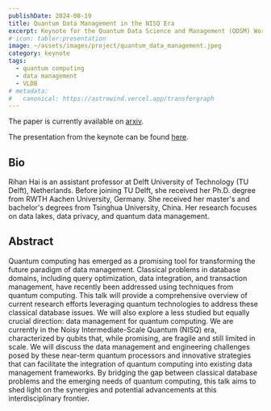 ```yaml
---
publishDate: 2024-08-19
title: Quantum Data Management in the NISQ Era
excerpt: Keynote for the Quantum Data Science and Management (QDSM) Workshop, co-located with VLDB 2024
# icon: tabler:presentation
image: ~/assets/images/project/quantum_data_management.jpeg
category: keynote
tags:
  - quantum computing
  - data management
  - VLDB
# metadata:
#   canonical: https://astrowind.vercel.app/transfergraph
---
```


The paper is currently available on <a href="https://arxiv.org/pdf/2409.14111">arxiv</a>.

The presentation from the keynote can be found <a href="../files/QDSM24keynote_online.pdf">here</a>.

<!-- The above works, but the below is better imo>
<!-- The paper is currently available on [arxiv](https://arxiv.org/pdf/2409.14111).

The presentation from the keynote can be found [here](files/QDSM24keynote_online.pdf). -->

## Bio
Rihan Hai is an assistant professor at Delft University of Technology (TU Delft), Netherlands. Before joining TU Delft, she received her Ph.D. degree from RWTH Aachen University, Germany. She received her master's and bachelor's degrees from Tsinghua University, China. Her research focuses on data lakes, data privacy, and quantum data management.

## Abstract
Quantum computing has emerged as a promising tool for transforming the future paradigm of data management.
Classical problems in database domains, including query optimization, data integration, and transaction management, have recently been addressed using techniques from quantum computing. 
This talk will provide a comprehensive overview of current research efforts leveraging quantum technologies to address these classical database issues. 
We will also explore a less studied but equally crucial direction: data management for quantum computing. 
We are currently in the Noisy Intermediate-Scale Quantum (NISQ) era, characterized by qubits that, while promising, are fragile and still limited in scale.
We will discuss the data management and engineering challenges posed by these near-term quantum processors and innovative strategies that can facilitate the integration of quantum computing into existing data management frameworks. 
By bridging the gap between classical database problems and the emerging needs of quantum computing, this talk aims to shed light on the synergies and potential advancements at this interdisciplinary frontier.



